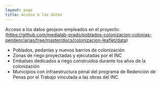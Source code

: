 ```yaml
---
layout: page
title: Acceso a los datos
---
```


Acceso a los datos geojson empleados en el proyecto: (https://github.com/medialab-prado/poblados-colonizacion-colonias-penitenciarias/tree/master/docs/colonizacion-leaflet/data)
- Poblados, pedanías y nuevos barrios de colonización
- Zonas de riego proyectadas y ejecutadas por el INC
- Embalses dedicados a riego construidos durante los años de la colonización
- Municipios con infraestructura penal del programa de Redención de Penas por el Trabajo vinculada a las obras del INC 

